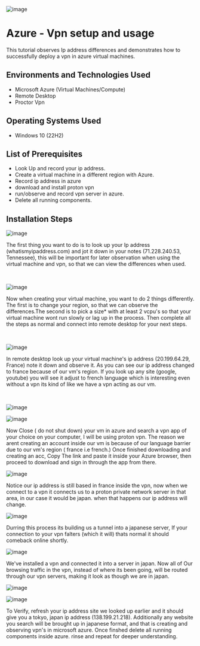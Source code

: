 ![image](https://github.com/EdwinLamarWalker/Virtual-private-network/assets/147763790/ef483fa9-49db-43ca-bc09-18a60140e5a1)



</p>

<h1>Azure - Vpn setup and usage</h1>
This tutorial observes Ip address differences and demonstrates how to successfully deploy a vpn in azure virtual machines.<br />


<h2>Environments and Technologies Used</h2>

- Microsoft Azure (Virtual Machines/Compute)
- Remote Desktop
- Proctor Vpn

<h2>Operating Systems Used </h2>

- Windows 10</b> (22H2)

<h2>List of Prerequisites</h2>

- Look Up and record your ip address.
- Create a virtual machine in a different region with Azure.
- Record ip address in azure
- download and install proton vpn
- run/observe and record vpn server in azure.
- Delete all running components.

<h2>Installation Steps</h2>

![image](https://github.com/EdwinLamarWalker/Virtual-private-network/assets/147763790/50067b13-12e2-4728-bf5a-98296758f62d)

</p>
<p>
The first thing you want to do is to look up your Ip address (whatismyipaddress.com) and jot it down in your notes (71.228.240.53, Tennessee), this will be important for later observation when using the virtual machine and vpn, so that we can view the differences when used.</p>
<br />


![image](https://github.com/EdwinLamarWalker/Virtual-private-network/assets/147763790/b6c20fd4-e29e-4996-b634-4db34aae9bd3)


<p>
Now when creating your virtual machine, you want to do 2 things differently. The first is to change your region, so that we can observe the differences.The second is to pick a size* with at least 2 vcpu's so that your virtual machine wont run slowly or lag up in the process. Then complete all the steps as normal and connect into remote desktop for your next steps.
</p>
<br />


![image](https://github.com/EdwinLamarWalker/Virtual-private-network/assets/147763790/d9f4d658-11d1-4c38-a18f-b1533dde3587)

</p>
<p>
In remote desktop look up your virtual machine's ip address (20.199.64.29, France) note it down and observe it. As you can see our ip address changed to france because of our vm's region. If you look up any site (google, youtube) you will see it adjust to french language which is interesting even without a vpn its kind of like we have a vpn acting as our vm.
</p>
<br />

![image](https://github.com/EdwinLamarWalker/Virtual-private-network/assets/147763790/15e5adfa-2491-459c-b1d9-81d475ec28f8)

![image](https://github.com/EdwinLamarWalker/Virtual-private-network/assets/147763790/04562791-f15e-4f97-ab68-36c6c93906ad)


Now Close ( do not shut down) your vm in azure and search a vpn app of your choice on your computer, I will be using proton vpn. The reason we arent creating an account inside our vm is because of our language barrier due to our vm's region ( france i.e french.) Once finished downloading and creating an acc, Copy The link and paste it inside your Azure browser, then proceed to download and sign in through the app from there.


![image](https://github.com/EdwinLamarWalker/Virtual-private-network/assets/147763790/efe499d8-ae9b-4053-8667-a8231c576a5e)

Notice our ip address is still based in france inside the vpn, now when we connect to a vpn it connects us to a proton private network server in that area, in our case it would be japan. when that happens our ip address will change. 



![image](https://github.com/EdwinLamarWalker/Virtual-private-network/assets/147763790/3686b78e-4df3-4bf8-908c-74aa902d8e0e)

Durring this process its building us a tunnel into a japanese server, If your connection to your vpn falters (which it will) thats normal it should comeback online shortly.


![image](https://github.com/EdwinLamarWalker/Virtual-private-network/assets/147763790/59318491-1fba-4645-864b-cf90f6f4dbf4)


We've installed a vpn and connected it into a server in japan. Now all of Our browsing traffic in the vpn, instead of where its been going, will be routed through our vpn servers, making it look as though we are in japan.


![image](https://github.com/EdwinLamarWalker/Virtual-private-network/assets/147763790/7d4141f7-5a60-4175-a837-d06069d5815b)

![image](https://github.com/EdwinLamarWalker/Virtual-private-network/assets/147763790/9c43dd47-ef65-48bf-8442-2d98dd831529)


To Verify, refresh your ip address site we looked up earlier and it should give you a tokyo, japan ip address (138.199.21.218). Additionally any website you search will be brought up in japanese format, and that is creating and observing vpn's in microsoft azure. Once finshed delete all running components inside azure. rinse and repeat for deeper understanding.


